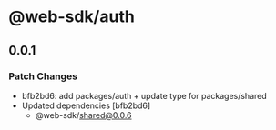 # @web-sdk/auth

## 0.0.1

### Patch Changes

- bfb2bd6: add packages/auth + update type for packages/shared
- Updated dependencies [bfb2bd6]
  - @web-sdk/shared@0.0.6
